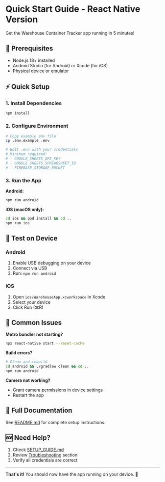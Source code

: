 # Quick Start Guide - React Native Version

Get the Warehouse Container Tracker app running in 5 minutes!

## 🚀 Prerequisites

- Node.js 18+ installed
- Android Studio (for Android) or Xcode (for iOS)
- Physical device or emulator

## ⚡ Quick Setup

### 1. Install Dependencies

```bash
npm install
```

### 2. Configure Environment

```bash
# Copy example env file
cp .env.example .env

# Edit .env with your credentials
# Minimum required:
# - GOOGLE_SHEETS_API_KEY
# - GOOGLE_SHEETS_SPREADSHEET_ID
# - FIREBASE_STORAGE_BUCKET
```

### 3. Run the App

**Android:**
```bash
npm run android
```

**iOS (macOS only):**
```bash
cd ios && pod install && cd ..
npm run ios
```

## 📱 Test on Device

### Android

1. Enable USB debugging on your device
2. Connect via USB
3. Run: `npm run android`

### iOS

1. Open `ios/WarehouseApp.xcworkspace` in Xcode
2. Select your device
3. Click Run (⌘R)

## 🔧 Common Issues

**Metro bundler not starting?**
```bash
npx react-native start --reset-cache
```

**Build errors?**
```bash
# Clean and rebuild
cd android && ./gradlew clean && cd ..
npm run android
```

**Camera not working?**
- Grant camera permissions in device settings
- Restart the app

## 📖 Full Documentation

See [README.md](./README.md) for complete setup instructions.

## 🆘 Need Help?

1. Check [SETUP_GUIDE.md](../SETUP_GUIDE.md)
2. Review [Troubleshooting](#troubleshooting) section
3. Verify all credentials are correct

---

**That's it!** You should now have the app running on your device. 🎉
